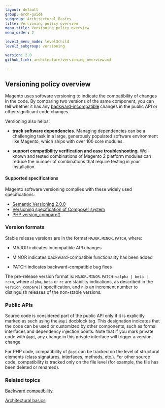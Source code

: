 ```yaml
---
layout: default
group: arch-guide
subgroup: Architectural Basics
title: Versioning policy overview
menu_title: Versioning policy overview
menu_order: 2

level3_menu_node: level3child
level3_subgroup: versioning

version: 2.0
github_link: architecture/versioning_overview.md

---
```


<h2 id="verpol">Versioning policy overview</h2>

Magento  uses  software versioning to indicate the compatibility of changes in the code. By comparing two versions of the same component, you can tell whether it has any <a href="{{ site.gdeurl }}architecture/back-compatibility.html">backward-incompatible</a> changes in the public API or other significant code changes.

Versioning also helps:

* <b>track  software dependencies</b>. Managing dependencies can be a challenging task in a large, generously populated software environment like Magento, which ships with over 100 core modules. 


* <b>support compatibility verification and ease troubleshooting</b>. Well known and tested combinations of Magento 2 platform modules  can reduce the number of combinations that require testing in your installation. 


<h4>Supported specifications</h4>

Magento software versioning complies with these widely used specifications:

* [Semantic Versioning 2.0.0](http://semver.org/)
* [Versioning specification of Composer system](https://getcomposer.org/doc/04-schema.md#version)
* [PHP version_compare()](http://php.net/version_compare)

<h3>Version formats</h3>

Stable release versions are in the format `MAJOR.MINOR.PATCH`, where:

* MAJOR indicates incompatible API changes

* MINOR indicates backward-compatible functionality has been added

* PATCH indicates backward-compatible bug fixes


The pre-release version format is: `MAJOR.MINOR.PATCH-<alpha | beta | rc>n`, where `alpha`, `beta` or `rc` are stability indications, as described in the `version_compare()` specification, and
`n` is an increment number to distinguish releases of the non-stable versions.


<h3>Public APIs</h3>

Source code is considered part of the public API only if it is explicitly marked as such using the `@api` docblock tag. This designation indicates that the code can be used or customized by other components, such as formal interfaces and dependency injection points. Note that if you mark private code with `@api`, any change in this private interface will trigger a version change.

For PHP code, compatibility of `@api` can be tracked on the level of structural elements (class signatures, interfaces, methods, etc.). For other source code, compatibility is tracked only on the file level (for example, the file has been deleted or renamed).


<h3>Related topics</h3>
<a href="{{ site.gdeurl }}architecture/back-compatibility.html">Backward compatibility</a>

<a href="{{ site.gdeurl }}architecture/archi_perspectives/ABasics_intro.html">Architectural basics</a>




